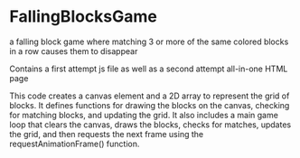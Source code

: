 # FallingBlocksGame
a falling block game where matching 3 or more of the same colored blocks in a row causes them to disappear

Contains a first attempt js file as well as a second attempt all-in-one HTML page

This code creates a canvas element and a 2D array to represent the grid of blocks. It defines functions for drawing the blocks on the canvas, checking for matching blocks, and updating the grid. It also includes a main game loop that clears the canvas, draws the blocks, checks for matches, updates the grid, and then requests the next frame using the requestAnimationFrame() function.
